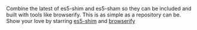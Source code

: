Combine the latest of es5-shim and es5-sham so they can be included and built with tools like browserify.  This is as simple as a repository can be. Show your love by starring [es5-shim](https://github.com/kriskowal/es5-shim) and [browserify](https://github.com/substack/node-browserify) 

